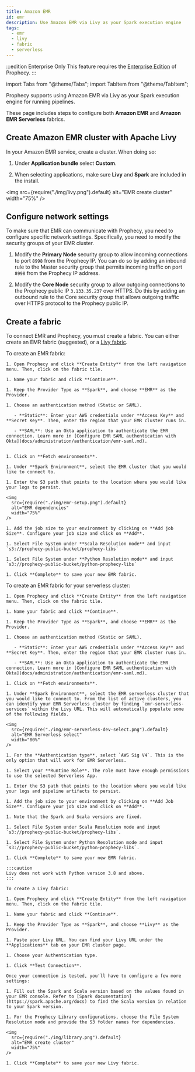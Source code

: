 ```yaml
---
title: Amazon EMR
id: emr
description: Use Amazon EMR via Livy as your Spark execution engine
tags:
  - emr
  - livy
  - fabric
  - serverless
---
```


:::edition Enterprise Only
This feature requires the [Enterprise Edition](/getting-started/editions/prophecy-editions) of Prophecy.
:::

import Tabs from "@theme/Tabs";
import TabItem from "@theme/TabItem";

Prophecy supports using Amazon EMR via Livy as your Spark execution engine for running pipelines.

These page includes steps to configure both **Amazon EMR** and **Amazon EMR Serverless** fabrics.

## Create Amazon EMR cluster with Apache Livy

In your Amazon EMR service, create a cluster. When doing so:

1. Under **Application bundle** select **Custom**.

2. When selecting applications, make sure **Livy** and **Spark** are included in the install.

<img
src={require("./img/livy.png").default}
alt="EMR create cluster"
width="75%"
/>

## Configure network settings

To make sure that EMR can communicate with Prophecy, you need to configure specific network settings. Specifically, you need to modify the security groups of your EMR cluster.

1. Modify the **Primary Node** security group to allow incoming connections to port `8998` from the Prophecy IP. You can do so by adding an inbound rule to the Master security group that permits incoming traffic on port `8998` from the Prophecy IP address.

2. Modify the **Core Node** security group to allow outgoing connections to the Prophecy public IP `3.133.35.237` over HTTPS. Do this by adding an outbound rule to the Core security group that allows outgoing traffic over HTTPS protocol to the Prophecy public IP.

## Create a fabric

To connect EMR and Prophecy, you must create a fabric. You can either create an EMR fabric (suggested), or a [Livy fabric](livy.md).

<Tabs>
  <TabItem value="emr" label="EMR" default>
    To create an EMR fabric:

    1. Open Prophecy and click **Create Entity** from the left navigation menu. Then, click on the fabric tile.

    1. Name your fabric and click **Continue**.

    1. Keep the Provider Type as **Spark**, and choose **EMR** as the Provider.

    1. Choose an authentication method (Static or SAML).

       - **Static**: Enter your AWS credentials under **Access Key** and **Secret Key**. Then, enter the region that your EMR cluster runs in.

       - **SAML**: Use an Okta application to authenticate the EMR connection. Learn more in [Configure EMR SAML authentication with Okta](docs/administration/authentication/emr-saml.md).


    1. Click on **Fetch environments**.

    1. Under **Spark Environment**, select the EMR cluster that you would like to connect to.

    1. Enter the S3 path that points to the location where you would like your logs to persist.

    <img
      src={require("./img/emr-setup.png").default}
      alt="EMR dependencies"
      width="75%"
    />

    1. Add the job size to your environment by clicking on **Add job Size**. Configure your job size and click on **Add**.

    1. Select File System under **Scala Resolution mode** and input `s3://prophecy-public-bucket/prophecy-libs`

    1. Select File System under **Python Resolution mode** and input `s3://prophecy-public-bucket/python-prophecy-libs`

    1. Click **Complete** to save your new EMR fabric.

  </TabItem>

  <TabItem value="emr-serverless" label="EMR Serverless">
    To create an EMR fabric for your serverless cluster:

    1. Open Prophecy and click **Create Entity** from the left navigation menu. Then, click on the fabric tile.

    1. Name your fabric and click **Continue**.

    1. Keep the Provider Type as **Spark**, and choose **EMR** as the Provider.

    1. Choose an authentication method (Static or SAML).

       - **Static**: Enter your AWS credentials under **Access Key** and **Secret Key**. Then, enter the region that your EMR cluster runs in.

       - **SAML**: Use an Okta application to authenticate the EMR connection. Learn more in [Configure EMR SAML authentication with Okta](docs/administration/authentication/emr-saml.md).

    1. Click on **Fetch environments**.

    1. Under **Spark Environment**, select the EMR serverless cluster that you would like to connect to. From the list of active clusters, you can identify your EMR Serverless cluster by finding `emr-serverless-services` within the Livy URL. This will automatically populate some of the following fields.

    <img
      src={require("./img/emr-serverless-dev-select.png").default}
      alt="EMR Serverless select"
      width="80%"
    />

    1. For the **Authentication type**, select `AWS Sig V4`. This is the only option that will work for EMR Serverless.

    1. Select your **Runtime Role**. The role must have enough permissions to use the selected Serverless App.

    1. Enter the S3 path that points to the location where you would like your logs and pipeline artifacts to persist.

    1. Add the job size to your environment by clicking on **Add Job Size**. Configure your job size and click on **Add**.

    1. Note that the Spark and Scala versions are fixed.

    1. Select File System under Scala Resolution mode and input `s3://prophecy-public-bucket/prophecy-libs`.

    1. Select File System under Python Resolution mode and input `s3://prophecy-public-bucket/python-prophecy-libs`.

    1. Click **Complete** to save your new EMR fabric.

  </TabItem>

  <TabItem value="livy" label="Livy">

    :::caution
    Livy does not work with Python version 3.8 and above.
    :::

    To create a Livy fabric:

    1. Open Prophecy and click **Create Entity** from the left navigation menu. Then, click on the fabric tile.

    1. Name your fabric and click **Continue**.

    1. Keep the Provider Type as **Spark**, and choose **Livy** as the Provider.

    1. Paste your Livy URL. You can find your Livy URL under the **Applications** tab on your EMR cluster page.

    1. Choose your Authentication type.

    1. Click **Test Connection**.

    Once your connection is tested, you'll have to configure a few more settings:

    1. Fill out the Spark and Scala version based on the values found in your EMR console. Refer to [Spark documentation](https://spark.apache.org/docs) to find the Scala version in relation to your Spark version.

    1. For the Prophecy Library configurations, choose the File System Resolution mode and provide the S3 folder names for dependencies.

    <img
      src={require("./img/library.png").default}
      alt="EMR create cluster"
      width="75%"
    />

    1. Click **Complete** to save your new Livy fabric.

  </TabItem>
</Tabs>
